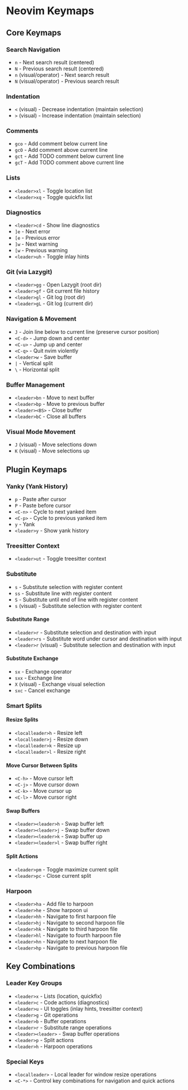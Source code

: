 # Neovim Keymaps

## Core Keymaps

### Search Navigation
- `n` - Next search result (centered)
- `N` - Previous search result (centered)
- `n` (visual/operator) - Next search result
- `N` (visual/operator) - Previous search result

### Indentation
- `<` (visual) - Decrease indentation (maintain selection)
- `>` (visual) - Increase indentation (maintain selection)

### Comments
- `gco` - Add comment below current line
- `gcO` - Add comment above current line
- `gct` - Add TODO comment below current line
- `gcT` - Add TODO comment above current line

### Lists
- `<leader>xl` - Toggle location list
- `<leader>xq` - Toggle quickfix list

### Diagnostics
- `<leader>cd` - Show line diagnostics
- `]e` - Next error
- `[e` - Previous error
- `]w` - Next warning
- `[w` - Previous warning
- `<leader>uh` - Toggle inlay hints

### Git (via Lazygit)
- `<leader>gg` - Open Lazygit (root dir)
- `<leader>gf` - Git current file history
- `<leader>gl` - Git log (root dir)
- `<leader>gL` - Git log (current dir)

### Navigation & Movement
- `J` - Join line below to current line (preserve cursor position)
- `<C-d>` - Jump down and center
- `<C-u>` - Jump up and center
- `<C-q>` - Quit nvim violently
- `<leader>w` - Save buffer
- `|` - Vertical split
- `\` - Horizontal split

### Buffer Management
- `<leader>bn` - Move to next buffer
- `<leader>bp` - Move to previous buffer
- `<leader><BS>` - Close buffer
- `<leader>bC` - Close all buffers

### Visual Mode Movement
- `J` (visual) - Move selections down
- `K` (visual) - Move selections up

## Plugin Keymaps

### Yanky (Yank History)
- `p` - Paste after cursor
- `P` - Paste before cursor
- `<C-n>` - Cycle to next yanked item
- `<C-p>` - Cycle to previous yanked item
- `y` - Yank
- `<leader>y` - Show yank history

### Treesitter Context
- `<leader>ut` - Toggle treesitter context

### Substitute
- `s` - Substitute selection with register content
- `ss` - Substitute line with register content
- `S` - Substitute until end of line with register content
- `s` (visual) - Substitute selection with register content

#### Substitute Range
- `<leader>r` - Substitute selection and destination with input
- `<leader>rs` - Substitute word under cursor and destination with input
- `<leader>r` (visual) - Substitute selection and destination with input

#### Substitute Exchange
- `sx` - Exchange operator
- `sxx` - Exchange line
- `X` (visual) - Exchange visual selection
- `sxc` - Cancel exchange

### Smart Splits
#### Resize Splits
- `<localleader>h` - Resize left
- `<localleader>j` - Resize down
- `<localleader>k` - Resize up
- `<localleader>l` - Resize right

#### Move Cursor Between Splits
- `<C-h>` - Move cursor left
- `<C-j>` - Move cursor down
- `<C-k>` - Move cursor up
- `<C-l>` - Move cursor right

#### Swap Buffers
- `<leader><leader>h` - Swap buffer left
- `<leader><leader>j` - Swap buffer down
- `<leader><leader>k` - Swap buffer up
- `<leader><leader>l` - Swap buffer right

#### Split Actions
- `<leader>pm` - Toggle maximize current split
- `<leader>pc` - Close current split

### Harpoon
- `<leader>ha` - Add file to harpoon
- `<leader>he` - Show harpoon ui
- `<leader>hh` - Navigate to first harpoon file
- `<leader>hj` - Navigate to second harpoon file
- `<leader>hk` - Navigate to third harpoon file
- `<leader>hl` - Navigate to fourth harpoon file
- `<leader>hn` - Navigate to next harpoon file
- `<leader>hp` - Navigate to previous harpoon file

## Key Combinations

### Leader Key Groups
- `<leader>x` - Lists (location, quickfix)
- `<leader>c` - Code actions (diagnostics)
- `<leader>u` - UI toggles (inlay hints, treesitter context)
- `<leader>g` - Git operations
- `<leader>b` - Buffer operations
- `<leader>r` - Substitute range operations
- `<leader><leader>` - Swap buffer operations
- `<leader>p` - Split actions
- `<leader>h` - Harpoon operations

### Special Keys
- `<localleader>` - Local leader for window resize operations
- `<C-*>` - Control key combinations for navigation and quick actions